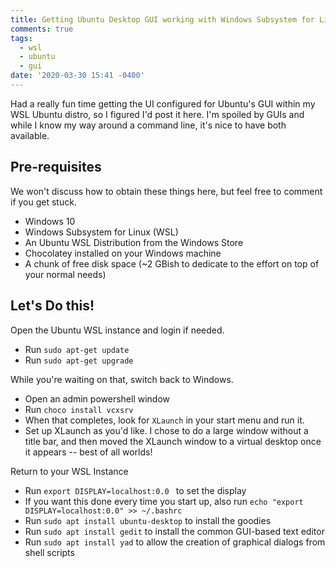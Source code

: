 ```yaml
---
title: Getting Ubuntu Desktop GUI working with Windows Subsystem for Linux (WSL)
comments: true
tags:
  - wsl
  - ubuntu
  - gui
date: '2020-03-30 15:41 -0400'
---
```

Had a really fun time getting the UI configured for Ubuntu's GUI within my WSL Ubuntu distro, so I figured I'd post it here. I'm spoiled by GUIs and while I know my way around a command line, it's nice to have both available.

## Pre-requisites

We won't discuss how to obtain these things here, but feel free to comment if you get stuck.

* Windows 10
* Windows Subsystem for Linux (WSL)
* An Ubuntu WSL Distribution from the Windows Store
* Chocolatey installed on your Windows machine
* A chunk of free disk space (~2 GBish to dedicate to the effort on top of your normal needs)

## Let's Do this!

Open the Ubuntu WSL instance and login if needed.

* Run `sudo apt-get update`
* Run `sudo apt-get upgrade`

While you're waiting on that, switch back to Windows.

* Open an admin powershell window
* Run `choco install vcxsrv`
* When that completes, look for `XLaunch` in your start menu and run it.
* Set up XLaunch as you'd like. I chose to do a large window without a title bar, and then moved the XLaunch window to a virtual desktop once it appears -- best of all worlds!

Return to your WSL Instance

* Run `export DISPLAY=localhost:0.0` to set the display
* If you want this done every time you start up, also run `echo "export DISPLAY=localhost:0.0" >> ~/.bashrc`
* Run `sudo apt install ubuntu-desktop` to install the goodies
* Run `sudo apt install gedit` to install the common GUI-based text editor
* Run `sudo apt install yad` to allow the creation of graphical dialogs from shell scripts